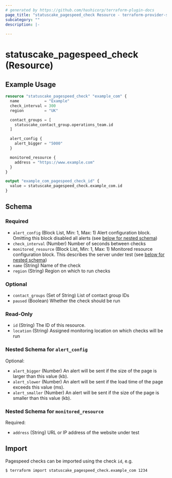 ```yaml
---
# generated by https://github.com/hashicorp/terraform-plugin-docs
page_title: "statuscake_pagespeed_check Resource - terraform-provider-statuscake"
subcategory: ""
description: |-
  
---
```


# statuscake_pagespeed_check (Resource)



## Example Usage

```terraform
resource "statuscake_pagespeed_check" "example_com" {
  name           = "Example"
  check_interval = 300
  region         = "UK"

  contact_groups = [
    statuscake_contact_group.operations_team.id
  ]

  alert_config {
    alert_bigger = "5000"
  }

  monitored_resource {
    address = "https://www.example.com"
  }
}

output "example_com_pagespeed_check_id" {
  value = statuscake_pagespeed_check.example_com.id
}
```

<!-- schema generated by tfplugindocs -->
## Schema

### Required

- `alert_config` (Block List, Min: 1, Max: 1) Alert configuration block. Omitting this block disabled all alerts (see [below for nested schema](#nestedblock--alert_config))
- `check_interval` (Number) Number of seconds between checks
- `monitored_resource` (Block List, Min: 1, Max: 1) Monitored resource configuration block. This describes the server under test (see [below for nested schema](#nestedblock--monitored_resource))
- `name` (String) Name of the check
- `region` (String) Region on which to run checks

### Optional

- `contact_groups` (Set of String) List of contact group IDs
- `paused` (Boolean) Whether the check should be run

### Read-Only

- `id` (String) The ID of this resource.
- `location` (String) Assigned monitoring location on which checks will be run

<a id="nestedblock--alert_config"></a>
### Nested Schema for `alert_config`

Optional:

- `alert_bigger` (Number) An alert will be sent if the size of the page is larger than this value (kb).
- `alert_slower` (Number) An alert will be sent if the load time of the page exceeds this value (ms).
- `alert_smaller` (Number) An alert will be sent if the size of the page is smaller than this value (kb).


<a id="nestedblock--monitored_resource"></a>
### Nested Schema for `monitored_resource`

Required:

- `address` (String) URL or IP address of the website under test

## Import

Pagespeed checks can be imported using the check `id`, e.g.

```
$ terraform import statuscake_pagespeed_check.example_com 1234
```

